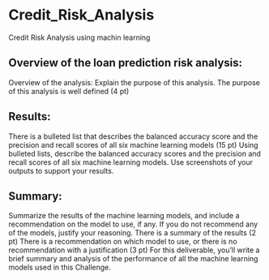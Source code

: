 # Credit_Risk_Analysis
Credit Risk Analysis using machin learning

## Overview of the loan prediction risk analysis:

Overview of the analysis: Explain the purpose of this analysis.
The purpose of this analysis is well defined (4 pt)

## Results:

There is a bulleted list that describes the balanced accuracy score and the precision and recall scores of all six machine learning models (15 pt)
Using bulleted lists, describe the balanced accuracy scores and the precision and recall scores of all six machine learning models. Use screenshots of your outputs to support your results.

## Summary:
Summarize the results of the machine learning models, and include a recommendation on the model to use, if any. If you do not recommend any of the models, justify your reasoning.
There is a summary of the results (2 pt)
There is a recommendation on which model to use, or there is no recommendation with a justification (3 pt)
For this deliverable, you’ll write a brief summary and analysis of the performance of all the machine learning models used in this Challenge.




